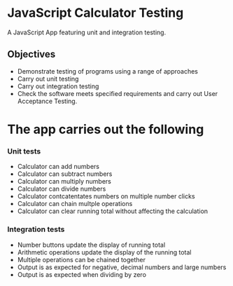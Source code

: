 # JavaScript Calculator Testing
A JavaScript App featuring unit and integration testing.

## Objectives
* Demonstrate testing of programs using a range of approaches 
* Carry out unit testing 
* Carry out integration testing 
* Check the software meets specified requirements and carry out User Acceptance Testing.

# The app carries out the following
### Unit tests
* Calculator can add numbers
* Calculator can subtract numbers
* Calculator can multiply numbers
* Calculator can divide numbers
* Calculator contcatentates numbers on multiple number clicks
* Calculator can chain multple operations
* Calculator can clear running total without affecting the calculation

### Integration tests
* Number buttons update the display of running total
* Arithmetic operations update the display of the running total
* Multiple operations can be chained together
* Output is as expected for negative, decimal numbers and large numbers
* Output is as expected when dividing by zero
